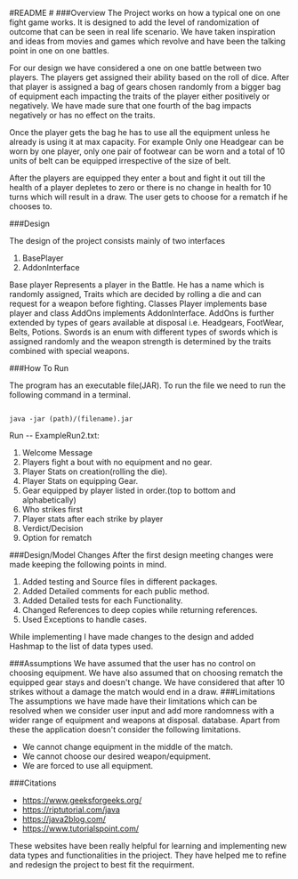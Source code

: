 #README #
###Overview
The Project works on how a typical one on one fight game works. It is designed to add the level of randomization of
outcome that can be seen in real life scenario. We have taken inspiration and ideas from movies and games which revolve
and have been the talking point in one on one battles.

For our design we have considered a one on one battle between two players. The players get assigned their ability based
on the roll of dice. After that player is assigned a bag of gears chosen randomly from a bigger bag of equipment each 
impacting the traits of the player either positively or negatively. We have made sure that one fourth of the bag impacts 
negatively or has no effect on the traits.

Once the player gets the bag he has to use all the equipment unless he already is using it at max capacity. For example
Only one Headgear can be worn by one player, only one pair of footwear can be worn and a total of 10 units of belt can
be equipped irrespective of the size of belt. 

After the players are equipped they enter a bout and fight it out till the health of a player depletes to zero or there
is no change in health for 10 turns which will result in a draw. The user gets to choose for a rematch if he chooses to.

###Design

The design of the project consists mainly of two interfaces 
1. BasePlayer
2. AddonInterface

Base player Represents a player in the Battle. He has a name which is randomly assigned, Traits which are decided by 
rolling a die and can request for a weapon before fighting. Classes Player implements base player and class 
AddOns implements AddonInterface. AddOns is further extended by types of gears available at disposal i.e. Headgears,
FootWear, Belts, Potions. Swords is an enum with different types of swords which is assigned randomly and the weapon 
strength is determined by the traits combined with special weapons.


###How To Run

The program has an executable file(JAR). To run the file we need to run the following command in a terminal.

<code>
java -jar (path)/(filename).jar
</code>


Run  -- ExampleRun2.txt:
1. Welcome Message
2. Players fight a bout with no equipment and no gear.
3. Player Stats on creation(rolling the die).
4. Player Stats on equipping Gear.
5. Gear equipped by player listed in order.(top to bottom and alphabetically)
6. Who strikes first
7. Player stats after each strike by player
8. Verdict/Decision
9. Option for rematch


###Design/Model Changes
 After the first design meeting changes were made keeping the following points in mind.
1. Added testing and Source files in different packages.
2. Added Detailed comments for each public method.
3. Added Detailed tests for each Functionality.
4. Changed References to deep copies while returning references.
5. Used Exceptions to handle cases.

While implementing I have made changes to the design and added Hashmap to the list of data types used.


###Assumptions 
We have assumed that the user has no control on choosing equipment. We have also assumed that on choosing rematch the 
equipped gear stays and doesn't change. We have considered that after 10 strikes without a damage the match would end 
in a draw.
###Limitations
The assumptions we have made have their limitations which can be resolved when we consider user input and add more 
randomness with a wider range of equipment and weapons at disposal.
database. Apart from these the application doesn't consider the following limitations.
 * We cannot change equipment in the middle of the match.
 * We cannot choose our desired weapon/equipment.
 * We are forced to use all equipment.


###Citations
* https://www.geeksforgeeks.org/
* https://riptutorial.com/java
* https://java2blog.com/
* https://www.tutorialspoint.com/

These websites have been really helpful for learning and implementing new data types and functionalities in the prioject.
They have helped me to refine and redesign the project to best fit the requirment.